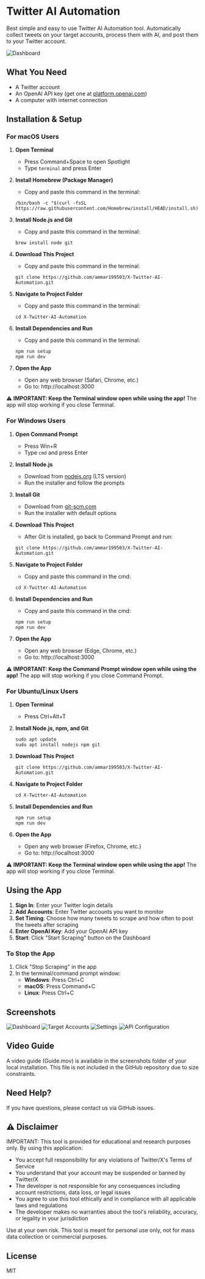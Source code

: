 # Twitter AI Automation

Best simple and easy to use Twitter AI Automation tool.
Automatically collect tweets on your target accounts, process them with AI, and post them to your Twitter account.

![Dashboard](screenshots/dashboard.png)

## What You Need
- A Twitter account
- An OpenAI API key (get one at [platform.openai.com](https://platform.openai.com/))
- A computer with internet connection

## Installation & Setup

### For macOS Users

1. **Open Terminal**
   - Press Command+Space to open Spotlight
   - Type `terminal` and press Enter

2. **Install Homebrew (Package Manager)**
   - Copy and paste this command in the terminal:
   ```
   /bin/bash -c "$(curl -fsSL https://raw.githubusercontent.com/Homebrew/install/HEAD/install.sh)"
   ```

3. **Install Node.js and Git**
   - Copy and paste this command in the terminal:
   ```
   brew install node git
   ```

4. **Download This Project**
   - Copy and paste this command in the terminal:
   ```
   git clone https://github.com/ammar199503/X-Twitter-AI-Automation.git
   ```

5. **Navigate to Project Folder**
   - Copy and paste this command in the terminal:
   ```
   cd X-Twitter-AI-Automation
   ```

6. **Install Dependencies and Run**
   - Copy and paste this command in the terminal:
   ```
   npm run setup
   npm run dev
   ```

7. **Open the App**
   - Open any web browser (Safari, Chrome, etc.)
   - Go to: http://localhost:3000

⚠️ **IMPORTANT: Keep the Terminal window open while using the app!** The app will stop working if you close Terminal.

### For Windows Users

1. **Open Command Prompt**
   - Press Win+R
   - Type `cmd` and press Enter

2. **Install Node.js**
   - Download from [nodejs.org](https://nodejs.org/) (LTS version)
   - Run the installer and follow the prompts

3. **Install Git**
   - Download from [git-scm.com](https://git-scm.com/download/win)
   - Run the installer with default options

4. **Download This Project**
   - After Git is installed, go back to Command Prompt and run:
   ```
   git clone https://github.com/ammar199503/X-Twitter-AI-Automation.git
   ```

5. **Navigate to Project Folder**
   - Copy and paste this command in the cmd:
   ```
   cd X-Twitter-AI-Automation
   ```

6. **Install Dependencies and Run**
   - Copy and paste this command in the cmd:
   ```
   npm run setup
   npm run dev
   ```

7. **Open the App**
   - Open any web browser (Edge, Chrome, etc.)
   - Go to: http://localhost:3000

⚠️ **IMPORTANT: Keep the Command Prompt window open while using the app!** The app will stop working if you close Command Prompt.

### For Ubuntu/Linux Users

1. **Open Terminal**
   - Press Ctrl+Alt+T

2. **Install Node.js, npm, and Git**
   ```
   sudo apt update
   sudo apt install nodejs npm git
   ```

3. **Download This Project**
   ```
   git clone https://github.com/ammar199503/X-Twitter-AI-Automation.git
   ```

4. **Navigate to Project Folder**
   ```
   cd X-Twitter-AI-Automation
   ```

5. **Install Dependencies and Run**
   ```
   npm run setup
   npm run dev
   ```

6. **Open the App**
   - Open any web browser (Firefox, Chrome, etc.)
   - Go to: http://localhost:3000

⚠️ **IMPORTANT: Keep the Terminal window open while using the app!** The app will stop working if you close Terminal.

## Using the App

1. **Sign In**: Enter your Twitter login details
2. **Add Accounts**: Enter Twitter accounts you want to monitor
3. **Set Timing**: Choose how many tweets to scrape and how often to post the tweets after       scraping
4. **Enter OpenAI Key**: Add your OpenAI API key
5. **Start**: Click "Start Scraping" button on the Dashboard

### To Stop the App
1. Click "Stop Scraping" in the app
2. In the terminal/command prompt window:
   - **Windows**: Press Ctrl+C
   - **macOS**: Press Command+C
   - **Linux**: Press Ctrl+C

## Screenshots

![Dashboard](screenshots/dashboard.png)
![Target Accounts](screenshots/Target-account-settings.png)
![Settings](screenshots/Scrapper-and-delay-settings.png)
![API Configuration](screenshots/API-Settings.png)

## Video Guide
A video guide (Guide.mov) is available in the screenshots folder of your local installation. This file is not included in the GitHub repository due to size constraints.

## Need Help?
If you have questions, please contact us via GitHub issues.

## ⚠️ Disclaimer

IMPORTANT: This tool is provided for educational and research purposes only. By using this application:

- You accept full responsibility for any violations of Twitter/X's Terms of Service
- You understand that your account may be suspended or banned by Twitter/X
- The developer is not responsible for any consequences including account restrictions, data loss, or legal issues
- You agree to use this tool ethically and in compliance with all applicable laws and regulations
- The developer makes no warranties about the tool's reliability, accuracy, or legality in your jurisdiction

Use at your own risk. This tool is meant for personal use only, not for mass data collection or commercial purposes.

## License
MIT
